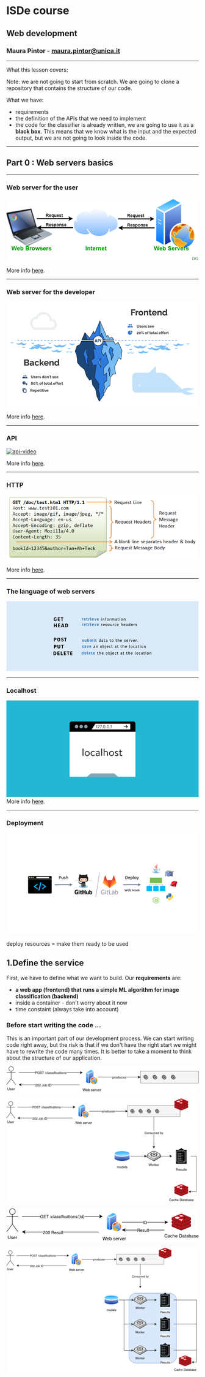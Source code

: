# ISDe course
## Web development
### Maura Pintor - [maura.pintor@unica.it](mailto:maura.pintor@unica.it)

---

What this lesson covers:

Note: we are not going to start from scratch. We are going to clone a 
repository that contains the structure of our code.

What we have:
* requirements
* the definition of the APIs that we need to implement
* the code for the classifier is already written, we are going to use it 
as a **black box**. This means that we know what is the input and the expected 
output, but we are not going to look inside the code.

---

## Part 0 : Web servers basics

---

### Web server for the user

![web-server](images/webserver.png)

More info [here](https://en.wikipedia.org/wiki/Web_server).

---

### Web server for the developer

![backend-frontend](images/backend-frontend.png)

More info [here](https://en.wikipedia.org/wiki/Front_and_back_ends).

---

### API

[![api-video](https://img.youtube.com/vi/s7wmiS2mSXY/0.jpg)](https://www.youtube.com/watch?v=s7wmiS2mSXY)

More info [here](https://en.wikipedia.org/wiki/Application_programming_interface).

---

### HTTP
![http-example](images/http-example.png)

More info [here](https://en.wikipedia.org/wiki/Hypertext_Transfer_Protocol).

---

### The language of web servers

![http methods](images/http-methods.png)

---

### Localhost

![localhost](images/what-is-localhost.png)
More info [here](https://en.wikipedia.org/wiki/Localhost).

---

### Deployment

![deployment](images/deploy.png)

deploy resources = make them ready to be used



## 1.Define the service

First, we have to define what we want to build. Our **requirements** are: 

* **a web app (frontend) that runs a simple ML algorithm for image classification (backend)**
* inside a container - don't worry about it now
* time constaint (always take into account)

### Before start writing the code ...

This is an important part of our development process. We can start writing code 
right away, but the risk is that if we don't have the right start we might have 
to rewrite the code many times. It is better to take a moment to think about 
the structure of our application. 




![/classification POST](images/classification_post.png)


![/classification POST worker](images/classification_post_sequel.png)

![/classification GET](images/classification_get.png)

![scaling workers](images/multiple_workers.png)
